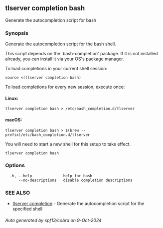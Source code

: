 ## tlserver completion bash

Generate the autocompletion script for bash

### Synopsis

Generate the autocompletion script for the bash shell.

This script depends on the 'bash-completion' package.
If it is not installed already, you can install it via your OS's package manager.

To load completions in your current shell session:

	source <(tlserver completion bash)

To load completions for every new session, execute once:

#### Linux:

	tlserver completion bash > /etc/bash_completion.d/tlserver

#### macOS:

	tlserver completion bash > $(brew --prefix)/etc/bash_completion.d/tlserver

You will need to start a new shell for this setup to take effect.


```
tlserver completion bash
```

### Options

```
  -h, --help              help for bash
      --no-descriptions   disable completion descriptions
```

### SEE ALSO

* [tlserver completion](tlserver_completion.md)	 - Generate the autocompletion script for the specified shell

###### Auto generated by spf13/cobra on 9-Oct-2024
